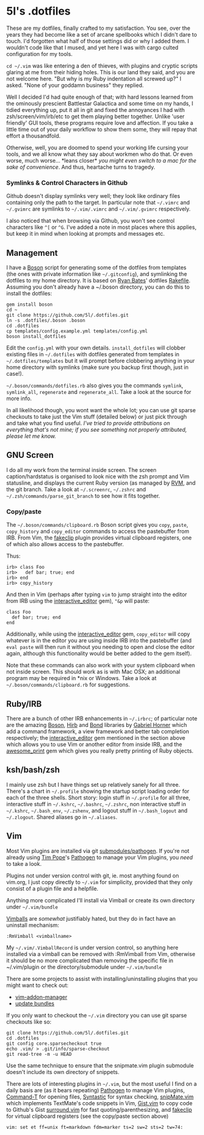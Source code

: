 # 5l's .dotfiles

These are my dotfiles, finally crafted to my satisfaction. You see, over the
years they had become like a set of arcane spellbooks which I didn't dare to
touch. I'd forgotten what half of those settings did or why I added them. I
wouldn't code like that I mused, and yet here I was with cargo culted
configuration for my tools.

`cd ~/.vim` was like entering a den of thieves, with plugins and cryptic scripts
glaring at me from their hiding holes. This is our land they said, and you are
not welcome here. "But why is my Ruby indentation all screwed up?" I asked.
"None of your goddamn business" they replied.

Well I decided I'd had quite enough of that; with hard lessons learned from the
ominously prescient Battlestar Galactica and some time on my hands, I tidied
everything up, put it all in git and fixed the annoyances I had with
zsh/screen/vim/irb/etc to get them playing better together. Unlike 'user
friendly' GUI tools, these programs require love and affection. If you take a
little time out of your daily workflow to show them some, they will repay that
effort a thousandfold.

Otherwise, well, you are doomed to spend your working life cursing your tools,
and we all know what they say about workmen who do that. Or even worse, much
worse... \*leans closer\* *you might even switch to a mac for the sake of
convenience*. And thus, heartache turns to tragedy.

### Symlinks & Control Characters in Github

Github doesn't display symlinks very well; they look like ordinary files
containing only the path to the target. In particular note that `~/.vimrc` and
`~/.gvimrc` are symlinks to `~/.vim/.vimrc` and `~/.vim/.gvimrc` respectively.

I also noticed that when browsing via Github, you won't see control characters
like `^[` or `^G`. I've added a note in most places where this applies, but
keep it in mind when looking at prompts and messages etc.

## Management

I have a [Boson](http://tagaholic.me/boson/) script for generating some of the
dotfiles from templates (the ones with private information like `~/.gitconfig`),
and symlinking the dotfiles to my home directory. It is based on [Ryan
Bates](http://railscasts.com/)' dotfiles
[Rakefile](https://github.com/ryanb/dotfiles/blob/master/Rakefile). Assuming you
don't already have a ~/.boson directory, you can do this to install the
dotfiles:

    gem install boson
    cd ~
    git clone https://github.com/5l/.dotfiles.git
    ln -s .dotfiles/.boson .boson
    cd .dotfiles
    cp templates/config.example.yml templates/config.yml
    boson install_dotfiles

Edit the `config.yml` with your own details. `install_dotfiles` will
clobber existing files in `~/.dotfiles` with dotfiles generated from
templates in `~/.dotfiles/templates` but it will prompt before clobbering
anything in your home directory with symlinks (make sure you backup first
though, just in case!).

`~/.boson/commands/dotfiles.rb` also gives you the commands `symlink`,
`symlink_all`, `regenerate` and `regenerate_all`. Take a look at the
source for more info.

In all likelihood though, you wont want the whole lot; you can use git sparse
checkouts to take just the Vim stuff (detailed below) or just pick through and
take what you find useful. *I've tried to provide attributions on everything
that's not mine; if you see something not properly attributed, please let me
know.*

## GNU Screen

I do all my work from the terminal inside screen. The screen
caption/hardstatus is organised to look nice with the zsh prompt and Vim
statusline, and displays the current Ruby version (as managed by
[RVM](http://rvm.beginrescueend.com/), and the git branch. Take a look at
`~/.screenrc`, `~/.zshrc` and `~/.zsh/commands/parse_git_branch` to see
how it fits together.

### Copy/paste

The `~/.boson/commands/clipboard.rb` Boson script gives you `copy`, `paste`,
`copy_history` and `copy_editor` commands to access the pastebuffer from IRB.
From Vim, the [fakeclip](http://www.vim.org/scripts/script.php?script_id=2098)
plugin provides virtual clipboard registers, one of which also allows access to
the pastebuffer.

Thus:

    irb> class Foo
    irb>   def bar; true; end
    irb> end
    irb> copy_history

And then in Vim (perhaps after typing `vim` to jump straight into the
editor from IRB using the
[interactive_editor](https://github.com/jberkel/interactive_editor) gem),
 `"&p` will paste:

    class Foo
      def bar; true; end
    end

Additionally, while using the
[interactive_editor](https://github.com/jberkel/interactive_editor) gem,
`copy_editor` will copy whatever is in the editor you are using inside IRB into
the pastebuffer (and `eval paste` will then run it without you needing to open
and close the editor again, although this functionality would be better added
to the gem itself).

Note that these commands can also work with your system clipboard when not
inside screen. This should work as is with Mac OSX; an additional program may be
required in \*nix or Windows. Take a look at `~/.boson/commands/clipboard.rb`
for suggestions.

## Ruby/IRB

There are a bunch of other IRB enhancements in `~/.irbrc`; of particular note
are the amazing [Boson](http://tagaholic.me/boson/),
[Hirb](http://tagaholic.me/hirb/) and [Bond](http://tagaholic.me/bond/)
libraries by [Gabriel Horner](http://tagaholic.me) which add a command
framework, a view framework and better tab completion respectively; the
[interactive_editor](https://github.com/jberkel/interactive_editor) gem
mentioned in the section above which allows you to use Vim or another editor
from inside IRB, and the
[awesome_print](https://github.com/michaeldv/awesome_print) gem which gives you
really pretty printing of Ruby objects.

## ksh/bash/zsh

I mainly use zsh but I have things set up relatively sanely for all three.
There's a chart in `~/.profile` showing the startup script loading order for
each of the three shells. Short story: login stuff in `~/.profile` for all
three, interactive stuff in `~/.kshrc`, `~/.bashrc`, `~/.zshrc`, non
interactive stuff in `~/.kshrc`, `~/.bash_env`, `~/.zshenv`, and logout
stuff in `~/.bash_logout` and `~/.zlogout`. Shared aliases go in
`~/.aliases`.

## Vim

Most Vim plugins are installed via git
[submodules/pathogen](http://vimcasts.org/episodes/synchronizing-plugins-with-git-submodules-and-pathogen/).
If you're not already using [Tim Pope](http://tpo.pe/)'s
[Pathogen](http://www.vim.org/scripts/script.php?script_id=2332) to manage
your Vim plugins, you _need_ to take a look.

Plugins not under version control with git, ie. most anything found on
vim.org, I just copy directly to `~/.vim` for simplicity, provided that they
only consist of a plugin file and a helpfile.

Anything more complicated I'll install via Vimball or create its own
directory under `~/.vim/bundle`

[Vimballs](http://www.vim.org/scripts/script.php?script_id=1502)
 are _somewhat_ justifiably hated, but they do in fact have an
uninstall mechanism:

    :RmVimball <vimballname>

My `~/.vim/.VimballRecord` is under version control, so anything here
installed via a vimball can be removed with :RmVimball from Vim, otherwise
it should be no more complicated than removing the specific file in
~/.vim/plugin or the directory/submodule under `~/.vim/bundle`

There are some projects to assist with installing/uninstalling plugins
that you might want to check out:

- [vim-addon-manager](http://www.vim.org/scripts/script.php?script_id=2905)
- [update bundles](http://tammersaleh.com/posts/the-modern-vim-config-with-pathogen)

If you only want to checkout the `~/.vim` directory you can use git sparse
checkouts like so:

    git clone https://github.com/5l/.dotfiles.git
    cd .dotfiles
    git config core.sparsecheckout true
    echo .vim/ > .git/info/sparse-checkout
    git read-tree -m -u HEAD

Use the same technique to ensure that the snipmate.vim plugin submodule
doesn't include its own directory of snippets.

There are lots of interesting plugins in `~/.vim`, but the most useful I
find on a daily basis are (as it bears repeating)
[Pathogen](http://www.vim.org/scripts/script.php?script_id=2332)
to manage Vim plugins,
[Command-T](http://www.vim.org/scripts/script.php?script_id=3025)
for opening files,
[Syntastic](http://www.vim.org/scripts/script.php?script_id=2736)
for syntax checking,
[snipMate.vim](http://www.vim.org/scripts/script.php?script_id=2540)
which implements TextMate's code snippets in Vim,
[Gist.vim](http://www.vim.org/scripts/script.php?script_id=2423)
to copy code to Github's Gist
[surround.vim](http://www.vim.org/scripts/script.php?script_id=1697)
for fast quoting/parenthesizing, and
[fakeclip](http://www.vim.org/scripts/script.php?script_id=2098)
for virtual clipboard registers (see the copy/paste section above)

`vim: set et ff=unix ft=markdown fdm=marker ts=2 sw=2 sts=2 tw=74:`
